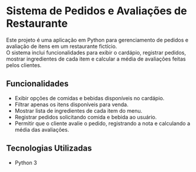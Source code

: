 # Sistema de Pedidos e Avaliações de Restaurante

Este projeto é uma aplicação em Python para gerenciamento de pedidos e avaliação de itens em um restaurante fictício.  
O sistema inclui funcionalidades para exibir o cardápio, registrar pedidos, mostrar ingredientes de cada item e calcular a média de avaliações feitas pelos clientes.

## Funcionalidades
- Exibir opções de comidas e bebidas disponíveis no cardápio.
- Filtrar apenas os itens disponíveis para venda.
- Mostrar lista de ingredientes de cada item do menu.
- Registrar pedidos solicitando comida e bebida ao usuário.
- Permitir que o cliente avalie o pedido, registrando a nota e calculando a média das avaliações.

## Tecnologias Utilizadas
- Python 3

